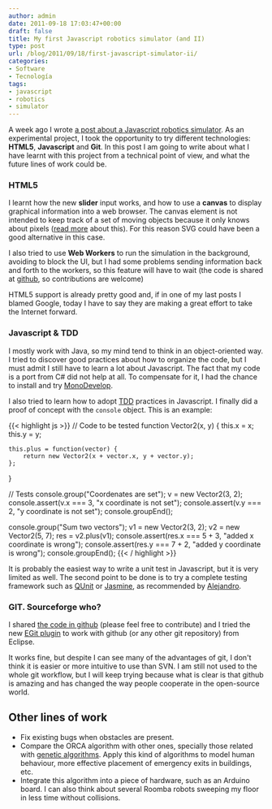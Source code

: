 ```yaml
---
author: admin
date: 2011-09-18 17:03:47+00:00
draft: false
title: My first Javascript robotics simulator (and II)
type: post
url: /blog/2011/09/18/first-javascript-simulator-ii/
categories:
- Software
- Tecnología
tags:
- javascript
- robotics
- simulator
---
```



A week ago I wrote [a post about a Javascript robotics simulator](http://guidogarcia.net/blog/2011/09/13/first-javascript-robotics-simulator/). As an experimental project, I took the opportunity to try different technologies: **HTML5**, **Javascript** and **Git**. In this post I am going to write about what I have learnt with this project from a technical point of view, and what the future lines of work could be.

### HTML5

I learnt how the new **slider** input works, and how to use a **canvas** to display graphical information into a web browser. The canvas element is not intended to keep track of a set of moving objects because it only knows about pixels ([read more](http://stackoverflow.com/questions/2720477/html5-move-canvas-object/2723412#2723412) about this). For this reason SVG could have been a good alternative in this case.

I also tried to use **Web Workers** to run the simulation in the background, avoiding to block the UI, but I had some problems sending information back and forth to the workers, so this feature will have to wait (the code is shared at [github](https://github.com/palmerabollo/rvo2-js), so contributions are welcome)

HTML5 support is already pretty good and, if in one of my last posts I blamed Google, today I have to say they are making a great effort to take the Internet forward.

### Javascript & TDD

I mostly work with Java, so my mind tend to think in an object-oriented way. I tried to discover good practices about how to organize the code, but I must admit I still have to learn a lot about Javascript. The fact that my code is a port from C# did not help at all. To compensate for it, I had the chance to install and try [MonoDevelop](http://monodevelop.com/).

I also tried to learn how to adopt [TDD](http://en.wikipedia.org/wiki/Test-driven_development) practices in Javascript. I finally did a proof of concept with the `console` object. This is an example:

{{< highlight js >}}
// Code to be tested
function Vector2(x, y) {
    this.x = x;
    this.y = y;

    this.plus = function(vector) {
        return new Vector2(x + vector.x, y + vector.y);
    };
}

// Tests
console.group("Coordenates are set");
    v = new Vector2(3, 2);
    console.assert(v.x === 3, "x coordinate is not set");
    console.assert(v.y === 2, "y coordinate is not set");
console.groupEnd();

console.group("Sum two vectors");
    v1 = new Vector2(3, 2);
    v2 = new Vector2(5, 7);
    res = v2.plus(v1);
    console.assert(res.x === 5 + 3, "added x coordinate is wrong");
    console.assert(res.y === 7 + 2, "added y coordinate is wrong");
console.groupEnd();
{{< / highlight >}}

It is probably the easiest way to write a unit test in Javascript, but it is very limited as well. The second point to be done is to try a complete testing framework such as [QUnit](http://docs.jquery.com/Qunit) or [Jasmine](http://pivotal.github.com/jasmine/), as recommended by [Alejandro](http://twitter.com/fuzzyalej).

### GIT. Sourceforge who?

I shared [the code in github](https://github.com/palmerabollo/rvo2-js) (please feel free to contribute) and I tried the new [EGit plugin](http://eclipse.org/egit/) to work with github (or any other git repository) from Eclipse.

It works fine, but despite I can see many of the advantages of git, I don't think it is easier or more intuitive to use than SVN. I am still not used to the whole git workflow, but I will keep trying because what is clear is that github is amazing and has changed the way people cooperate in the open-source world.

## Other lines of work

* Fix existing bugs when obstacles are present.
* Compare the ORCA algorithm with other ones, specially those related with [genetic algorithms](http://en.wikipedia.org/wiki/Genetic_algorithm). Apply this kind of algorithms to model human behaviour, more effective placement of emergency exits in buildings, etc.
* Integrate this algorithm into a piece of hardware, such as an Arduino board. I can also think about several Roomba robots sweeping my floor in less time without collisions.
